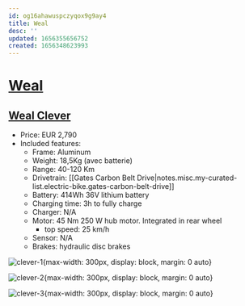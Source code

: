 ```yaml
---
id: og16ahawuspczyqox9g9ay4
title: Weal
desc: ''
updated: 1656355656752
created: 1656348623993
---
```

# [Weal](https://www.weal.fr/)

## [Weal Clever](https://www.weal.fr/produit/clever/)

- Price: EUR 2,790
- Included features:
    - Frame: Aluminum
    - Weight: 18,5Kg (avec batterie)
    - Range: 40-120 Km
    - Drivetrain: [[Gates Carbon Belt Drive|notes.misc.my-curated-list.electric-bike.gates-carbon-belt-drive]]
    - Battery: 414Wh 36V lithium battery
    - Charging time: 3h to fully charge
    - Charger: N/A
    - Motor: 45 Nm 250 W hub motor. Integrated in rear wheel
        - top speed: 25 km/h
    - Sensor: N/A
    - Brakes: hydraulic disc brakes

![clever-1](https://www.weal.fr/wp-content/uploads/2022/05/Clever-Blue-denim-noir.jpg){max-width: 300px, display: block, margin: 0 auto}

![clever-2](https://www.weal.fr/wp-content/uploads/2022/05/8-Securite-Clever-3-867x460-min.comp_.png){max-width: 300px, display: block, margin: 0 auto}

![clever-3](https://www.weal.fr/wp-content/uploads/2022/05/10-Visuels-page-produit-bold-et-clever-desktop182-min.comp_.jpeg){max-width: 300px, display: block, margin: 0 auto}